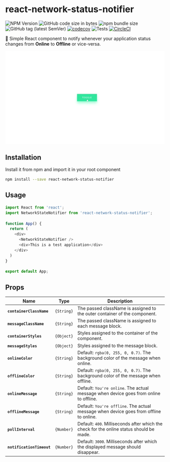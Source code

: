 # react-network-status-notifier

![NPM Version](https://img.shields.io/badge/npm-v1.1.0-blue) ![GitHub code size in bytes](https://img.shields.io/github/languages/code-size/Codebrahma/react-network-status-notifier?color=green) ![npm bundle size](https://img.shields.io/bundlephobia/min/react-network-status-notifier) ![GitHub tag (latest SemVer)](https://img.shields.io/github/tag/Codebrahma/react-network-status-notifier?color=orange) [![codecov](https://codecov.io/gh/Codebrahma/react-network-status-notifier/branch/master/graph/badge.svg)](https://codecov.io/gh/TechnionYP5777/project-name) ![Tests](https://img.shields.io/badge/tests-passing-success) [![CircleCI](https://circleci.com/gh/Codebrahma/react-network-status-notifier.svg?style=svg)](https://circleci.com/gh/Codebrahma/react-network-status-notifier) 

🔔 Simple React component to notify whenever your application status changes from **Online** to **Offline** or vice-versa.

<img src="demo.gif" alt="" align="middle" />

## Installation

Install it from npm and import it in your root component

```bash
npm install --save react-network-status-notifier
```

## Usage

```Javascript
import React from 'react';
import NetworkStateNotifier from 'react-network-status-notifier';

function App() {
  return (
    <div>
      <NetworkStateNotifier />
      <div>This is a test application</div>
    </div>
  )
}

export default App;
```

## Props

Name                     |Type      |Description 
-------------------------|----------|-----------
**`containerClassName`** |`{String}`|The passed className is assigned to the outer container of the component.
**`messageClassName`**   |`{String}`|The passed className is assigned to each message block.
**`containerStyles`**    |`{Object}`|Styles assigned to the container of the component.
**`messageStyles`**      |`{Object}`|Styles assigned to the message block.
**`onlineColor`**        |`{String}`|Default: `rgba(0, 255, 0, 0.7)`. The background color of the message when online.
**`offlineColor`**       |`{String}`|Default: `rgba(0, 255, 0, 0.7)`. The background color of the message when offline.
**`onlineMessage`**      |`{String}`|Default: `You're online`. The actual message when device goes from online to offline.
**`offlineMessage`**     |`{String}`|Default: `You're offline`. The actual message when device goes from offline to online.
**`pollInterval`**       |`{Number}`|Default: `400`. Milliseconds after which the check for the online status should be made.
**`notificationTimeout`**|`{Number}`|Default: `3000`. Milliseconds after which the displayed message should disappear.
